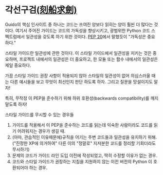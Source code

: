 # 각선구검[(刻船求劍)](https://wordrow.kr/%ED%95%9C%EC%9E%90/%E5%88%BB%E8%88%B9%E6%B1%82%E5%8A%8D-%EA%B0%81%EC%84%A0%EA%B5%AC%EA%B2%80/)

Guido의 핵심 인사이트 중 하나는 코드는 쓰여진 양보다 읽히는 양이 훨씬 더 많다는 것이다. 여기서 주어진 가이드는 코드의 가독성을 향상시키고,
광범위한 Python 코드 스펙트럼에서 일관성을 갖도록 하기 위한 것이다.
[PEP 20](https://www.python.org/dev/peps/pep-0020/)에서 말했듯이 "가독성은 중요하다."

스타일 가이드란 일관성에 관한 것이다. 이 스타일 가이드에서 일관성을 지키는 것은 중요하며,
프로젝트 내에서의 일관성은 더 중요하고, 한 모듈 또는 함수 내에서의 일관성은 제일 중요하다.

가끔 스타일 가이드 권장 사항이 적용되지 않아 스타일의 일관성이 없어 의심스러울 때는 다른 예시들을 보고 무엇이 최선인지 판단 하도록 하자.
그리고 질문을 망설이지도 말자!

특히, 무작정 이 PEP을 준수하기 위해 하위 호환성(backwards compatibility)를 깨지 말도록 하자!

스타일 가이드를 무시할 수 있는 경우들

1. 가이드를 적용해서 이 PEP을 준수하는 코드를 읽는데 익숙한 사람이라도 코드를 읽기 어려워지는 경우가 생길 때.
2. (아마, 관습적인 이유때문에)규칙을 어기는 주변 코드들과 일관성을 유지하기 위해.
   ("진정한 XP에 의거하여" 다른 이의 "정말로" 지저분한 코드를 정리할 기회더라도 무시하기)
3. 문제의 코드가 가이드 라인 도입 이전에 작성되었고, 딱히 수정할 이유가 없는 경우.
4. 코드와 스타일 가이드가 권장하는 지침을 지원하지 않는 이전 버전의 Python 이 호환되어야 하는 경우.
